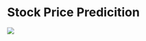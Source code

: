 # Stock Price Predicition

<img src="https://cdn.discordapp.com/attachments/859449355248074783/1133301990546485268/Frame_1_5.png">
